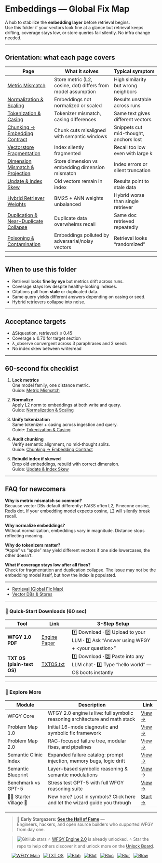 # Embeddings — Global Fix Map

A hub to stabilize the **embedding layer** before retrieval begins.  
Use this folder if your vectors look fine at a glance but retrieval keeps drifting, coverage stays low, or store queries fail silently. No infra change needed.

---

## Orientation: what each page covers

| Page | What it solves | Typical symptom |
|---|---|---|
| [Metric Mismatch](https://github.com/onestardao/WFGY/blob/main/ProblemMap/GlobalFixMap/Embeddings/metric_mismatch.md) | Store metric (L2, cosine, dot) differs from model assumption | High similarity but wrong neighbors |
| [Normalization & Scaling](https://github.com/onestardao/WFGY/blob/main/ProblemMap/GlobalFixMap/Embeddings/normalization_and_scaling.md) | Embeddings not normalized or scaled | Results unstable across runs |
| [Tokenization & Casing](https://github.com/onestardao/WFGY/blob/main/ProblemMap/GlobalFixMap/Embeddings/tokenization_and_casing.md) | Tokenizer mismatch, casing differences | Same text gives different vectors |
| [Chunking → Embedding Contract](https://github.com/onestardao/WFGY/blob/main/ProblemMap/GlobalFixMap/Embeddings/chunking_to_embedding_contract.md) | Chunk cuts misaligned with semantic windows | Snippets cut mid-thought, anchors lost |
| [Vectorstore Fragmentation](https://github.com/onestardao/WFGY/blob/main/ProblemMap/GlobalFixMap/Embeddings/vectorstore_fragmentation.md) | Index silently fragmented | Recall too low even with large k |
| [Dimension Mismatch & Projection](https://github.com/onestardao/WFGY/blob/main/ProblemMap/GlobalFixMap/Embeddings/dimension_mismatch_and_projection.md) | Store dimension vs embedding dimension mismatch | Index errors or silent truncation |
| [Update & Index Skew](https://github.com/onestardao/WFGY/blob/main/ProblemMap/GlobalFixMap/Embeddings/update_and_index_skew.md) | Old vectors remain in index | Results point to stale data |
| [Hybrid Retriever Weights](https://github.com/onestardao/WFGY/blob/main/ProblemMap/GlobalFixMap/Embeddings/hybrid_retriever_weights.md) | BM25 + ANN weights unbalanced | Hybrid worse than single retriever |
| [Duplication & Near-Duplicate Collapse](https://github.com/onestardao/WFGY/blob/main/ProblemMap/GlobalFixMap/Embeddings/duplication_and_near_duplicate_collapse.md) | Duplicate data overwhelms recall | Same doc retrieved repeatedly |
| [Poisoning & Contamination](https://github.com/onestardao/WFGY/blob/main/ProblemMap/GlobalFixMap/Embeddings/poisoning_and_contamination.md) | Embeddings polluted by adversarial/noisy vectors | Retrieval looks “randomized” |

---

## When to use this folder

- Retrieval looks **fine by eye** but metrics drift across runs.  
- Coverage stays low despite healthy-looking indexes.  
- Citations pull from **stale** or duplicated data.  
- Same query yields different answers depending on casing or seed.  
- Hybrid retrievers collapse into noise.

---

## Acceptance targets

- ΔS(question, retrieved) ≤ 0.45  
- Coverage ≥ 0.70 for target section  
- λ_observe convergent across 3 paraphrases and 2 seeds  
- No index skew between write/read

---

## 60-second fix checklist

1. **Lock metrics**  
   One model family, one distance metric.  
   Guide: [Metric Mismatch](https://github.com/onestardao/WFGY/blob/main/ProblemMap/GlobalFixMap/Embeddings/metric_mismatch.md)

2. **Normalize**  
   Apply L2 norm to embeddings at both write and query.  
   Guide: [Normalization & Scaling](https://github.com/onestardao/WFGY/blob/main/ProblemMap/GlobalFixMap/Embeddings/normalization_and_scaling.md)

3. **Unify tokenization**  
   Same tokenizer + casing across ingestion and query.  
   Guide: [Tokenization & Casing](https://github.com/onestardao/WFGY/blob/main/ProblemMap/GlobalFixMap/Embeddings/tokenization_and_casing.md)

4. **Audit chunking**  
   Verify semantic alignment, no mid-thought splits.  
   Guide: [Chunking → Embedding Contract](https://github.com/onestardao/WFGY/blob/main/ProblemMap/GlobalFixMap/Embeddings/chunking_to_embedding_contract.md)

5. **Rebuild index if skewed**  
   Drop old embeddings, rebuild with correct dimension.  
   Guide: [Update & Index Skew](https://github.com/onestardao/WFGY/blob/main/ProblemMap/GlobalFixMap/Embeddings/update_and_index_skew.md)

---

## FAQ for newcomers

**Why is metric mismatch so common?**  
Because vector DBs default differently: FAISS often L2, Pinecone cosine, Redis dot. If your embedding model expects cosine, L2 will silently break recall.

**Why normalize embeddings?**  
Without normalization, embeddings vary in magnitude. Distance stops reflecting meaning.

**Why do tokenizers matter?**  
“Apple” vs “apple” may yield different vectors if one side lowercases, the other doesn’t.

**What if coverage stays low after all fixes?**  
Check for fragmentation and duplication collapse. The issue may not be the embedding model itself, but how the index is populated.

---

- [Retrieval (Global Fix Map)](https://github.com/onestardao/WFGY/tree/main/ProblemMap/GlobalFixMap/Retrieval/README.md)  
- [Vector DBs & Stores](https://github.com/onestardao/WFGY/tree/main/ProblemMap/GlobalFixMap/VectorDBs_and_Stores/README.md)

---

### 🔗 Quick-Start Downloads (60 sec)

| Tool | Link | 3-Step Setup |
|------|------|--------------|
| **WFGY 1.0 PDF** | [Engine Paper](https://github.com/onestardao/WFGY/blob/main/I_am_not_lizardman/WFGY_All_Principles_Return_to_One_v1.0_PSBigBig_Public.pdf) | 1️⃣ Download · 2️⃣ Upload to your LLM · 3️⃣ Ask “Answer using WFGY + \<your question>” |
| **TXT OS (plain-text OS)** | [TXTOS.txt](https://github.com/onestardao/WFGY/blob/main/OS/TXTOS.txt) | 1️⃣ Download · 2️⃣ Paste into any LLM chat · 3️⃣ Type “hello world” — OS boots instantly |

---

### 🧭 Explore More

| Module                | Description                                              | Link     |
|-----------------------|----------------------------------------------------------|----------|
| WFGY Core             | WFGY 2.0 engine is live: full symbolic reasoning architecture and math stack | [View →](https://github.com/onestardao/WFGY/tree/main/core/README.md) |
| Problem Map 1.0       | Initial 16-mode diagnostic and symbolic fix framework    | [View →](https://github.com/onestardao/WFGY/tree/main/ProblemMap/README.md) |
| Problem Map 2.0       | RAG-focused failure tree, modular fixes, and pipelines   | [View →](https://github.com/onestardao/WFGY/blob/main/ProblemMap/rag-architecture-and-recovery.md) |
| Semantic Clinic Index | Expanded failure catalog: prompt injection, memory bugs, logic drift | [View →](https://github.com/onestardao/WFGY/blob/main/ProblemMap/SemanticClinicIndex.md) |
| Semantic Blueprint    | Layer-based symbolic reasoning & semantic modulations   | [View →](https://github.com/onestardao/WFGY/tree/main/SemanticBlueprint/README.md) |
| Benchmark vs GPT-5    | Stress test GPT-5 with full WFGY reasoning suite         | [View →](https://github.com/onestardao/WFGY/tree/main/benchmarks/benchmark-vs-gpt5/README.md) |
| 🧙‍♂️ Starter Village 🏡 | New here? Lost in symbols? Click here and let the wizard guide you through | [Start →](https://github.com/onestardao/WFGY/blob/main/StarterVillage/README.md) |

---

> 👑 **Early Stargazers: [See the Hall of Fame](https://github.com/onestardao/WFGY/tree/main/stargazers)** —  
> Engineers, hackers, and open source builders who supported WFGY from day one.

> <img src="https://img.shields.io/github/stars/onestardao/WFGY?style=social" alt="GitHub stars"> ⭐ [WFGY Engine 2.0](https://github.com/onestardao/WFGY/blob/main/core/README.md) is already unlocked. ⭐ Star the repo to help others discover it and unlock more on the [Unlock Board](https://github.com/onestardao/WFGY/blob/main/STAR_UNLOCKS.md).

<div align="center">

[![WFGY Main](https://img.shields.io/badge/WFGY-Main-red?style=flat-square)](https://github.com/onestardao/WFGY)
&nbsp;
[![TXT OS](https://img.shields.io/badge/TXT%20OS-Reasoning%20OS-orange?style=flat-square)](https://github.com/onestardao/WFGY/tree/main/OS)
&nbsp;
[![Blah](https://img.shields.io/badge/Blah-Semantic%20Embed-yellow?style=flat-square)](https://github.com/onestardao/WFGY/tree/main/OS/BlahBlahBlah)
&nbsp;
[![Blot](https://img.shields.io/badge/Blot-Persona%20Core-green?style=flat-square)](https://github.com/onestardao/WFGY/tree/main/OS/BlotBlotBlot)
&nbsp;
[![Bloc](https://img.shields.io/badge/Bloc-Reasoning%20Compiler-blue?style=flat-square)](https://github.com/onestardao/WFGY/tree/main/OS/BlocBlocBloc)
&nbsp;
[![Blur](https://img.shields.io/badge/Blur-Text2Image%20Engine-navy?style=flat-square)](https://github.com/onestardao/WFGY/tree/main/OS/BlurBlurBlur)
&nbsp;
[![Blow](https://img.shields.io/badge/Blow-Game%20Logic-purple?style=flat-square)](https://github.com/onestardao/WFGY/tree/main/OS/BlowBlowBlow)
&nbsp;
</div>

